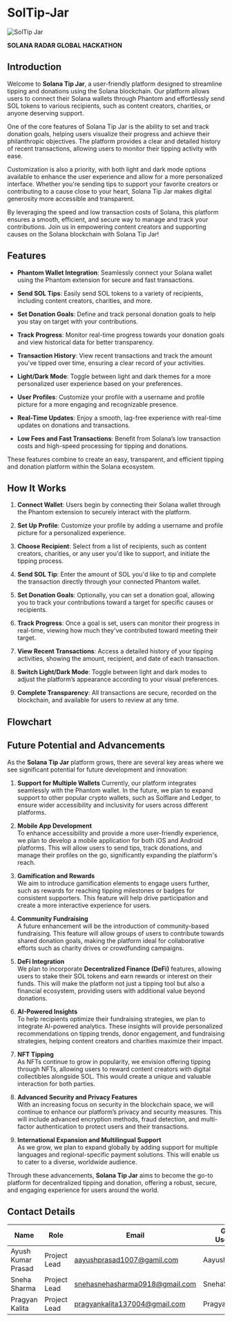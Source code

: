 # SolTip-Jar
![SolTip Jar](https://github.com/user-attachments/assets/91618182-bbf6-46a3-aa8c-eaabcacb3abb)

**SOLANA RADAR GLOBAL HACKATHON**

## Introduction

Welcome to **Solana Tip Jar**, a user-friendly platform designed to streamline tipping and donations using the Solana blockchain. Our platform allows users to connect their Solana wallets through Phantom and effortlessly send SOL tokens to various recipients, such as content creators, charities, or anyone deserving support. 

One of the core features of Solana Tip Jar is the ability to set and track donation goals, helping users visualize their progress and achieve their philanthropic objectives. The platform provides a clear and detailed history of recent transactions, allowing users to monitor their tipping activity with ease. 

Customization is also a priority, with both light and dark mode options available to enhance the user experience and allow for a more personalized interface. Whether you're sending tips to support your favorite creators or contributing to a cause close to your heart, Solana Tip Jar makes digital generosity more accessible and transparent.

By leveraging the speed and low transaction costs of Solana, this platform ensures a smooth, efficient, and secure way to manage and track your contributions. Join us in empowering content creators and supporting causes on the Solana blockchain with Solana Tip Jar!

## Features

- **Phantom Wallet Integration**: Seamlessly connect your Solana wallet using the Phantom extension for secure and fast transactions.
  
- **Send SOL Tips**: Easily send SOL tokens to a variety of recipients, including content creators, charities, and more.

- **Set Donation Goals**: Define and track personal donation goals to help you stay on target with your contributions.

- **Track Progress**: Monitor real-time progress towards your donation goals and view historical data for better transparency.

- **Transaction History**: View recent transactions and track the amount you've tipped over time, ensuring a clear record of your activities.

- **Light/Dark Mode**: Toggle between light and dark themes for a more personalized user experience based on your preferences.

- **User Profiles**: Customize your profile with a username and profile picture for a more engaging and recognizable presence.

- **Real-Time Updates**: Enjoy a smooth, lag-free experience with real-time updates on donations and transactions.

- **Low Fees and Fast Transactions**: Benefit from Solana’s low transaction costs and high-speed processing for tipping and donations.

These features combine to create an easy, transparent, and efficient tipping and donation platform within the Solana ecosystem.

## How It Works

1. **Connect Wallet**: Users begin by connecting their Solana wallet through the Phantom extension to securely interact with the platform.

2. **Set Up Profile**: Customize your profile by adding a username and profile picture for a personalized experience.

3. **Choose Recipient**: Select from a list of recipients, such as content creators, charities, or any user you'd like to support, and initiate the tipping process.

4. **Send SOL Tip**: Enter the amount of SOL you'd like to tip and complete the transaction directly through your connected Phantom wallet.

5. **Set Donation Goals**: Optionally, you can set a donation goal, allowing you to track your contributions toward a target for specific causes or recipients.

6. **Track Progress**: Once a goal is set, users can monitor their progress in real-time, viewing how much they've contributed toward meeting their target.

7. **View Recent Transactions**: Access a detailed history of your tipping activities, showing the amount, recipient, and date of each transaction.

8. **Switch Light/Dark Mode**: Toggle between light and dark modes to adjust the platform’s appearance according to your visual preferences.

9. **Complete Transparency**: All transactions are secure, recorded on the blockchain, and available for users to review at any time.

## Flowchart





## Future Potential and Advancements

As the **Solana Tip Jar** platform grows, there are several key areas where we see significant potential for future development and innovation:

1. **Support for Multiple Wallets**
   Currently, our platform integrates seamlessly with the Phantom wallet. In the future, we plan to expand support to other popular crypto wallets, such as Solflare and Ledger, to ensure wider accessibility and inclusivity for users across different platforms.

3. **Mobile App Development**  
   To enhance accessibility and provide a more user-friendly experience, we plan to develop a mobile application for both iOS and Android platforms. This will allow users to send tips, track donations, and manage their profiles on the go, significantly expanding the platform's reach.

4. **Gamification and Rewards**  
   We aim to introduce gamification elements to engage users further, such as rewards for reaching tipping milestones or badges for consistent supporters. This feature will help drive participation and create a more interactive experience for users.

5. **Community Fundraising**  
   A future enhancement will be the introduction of community-based fundraising. This feature will allow groups of users to contribute towards shared donation goals, making the platform ideal for collaborative efforts such as charity drives or crowdfunding campaigns.

6. **DeFi Integration**  
   We plan to incorporate **Decentralized Finance (DeFi)** features, allowing users to stake their SOL tokens and earn rewards or interest on their funds. This will make the platform not just a tipping tool but also a financial ecosystem, providing users with additional value beyond donations.

7. **AI-Powered Insights**  
   To help recipients optimize their fundraising strategies, we plan to integrate AI-powered analytics. These insights will provide personalized recommendations on tipping trends, donor engagement, and fundraising strategies, helping content creators and charities maximize their impact.

8. **NFT Tipping**  
   As NFTs continue to grow in popularity, we envision offering tipping through NFTs, allowing users to reward content creators with digital collectibles alongside SOL. This would create a unique and valuable interaction for both parties.

9. **Advanced Security and Privacy Features**  
   With an increasing focus on security in the blockchain space, we will continue to enhance our platform’s privacy and security measures. This will include advanced encryption methods, fraud detection, and multi-factor authentication to protect users and their transactions.

10. **International Expansion and Multilingual Support**  
   As we grow, we plan to expand globally by adding support for multiple languages and regional-specific payment solutions. This will enable us to cater to a diverse, worldwide audience.

Through these advancements, **Solana Tip Jar** aims to become the go-to platform for decentralized tipping and donation, offering a robust, secure, and engaging experience for users around the world.

## Contact Details

| Name               | Role                | Email                        | GitHub Username     | LinkedIn Profile                             |
|--------------------|---------------------|------------------------------|---------------------|----------------------------------------------|
| Ayush Kumar Prasad  | Project Lead         | aayushprasad1007@gamil.com      | Aayushkrprasad   | https://www.linkedin.com/in/aayush-kumar-prasad-5108982b4/ |
| Sneha Sharma        | Project Lead         | snehasnehasharma0918@gmail.com    | SnehaSharma041       |www.linkedin.com/in/sneha-sharma-90012b296 |
| Pragyan Kalita      | Project Lead        | pragyankalita137004@gmail.com     | Pragyan004      | http://www.linkedin.com/in/pragyan-kalita-010943293 |

